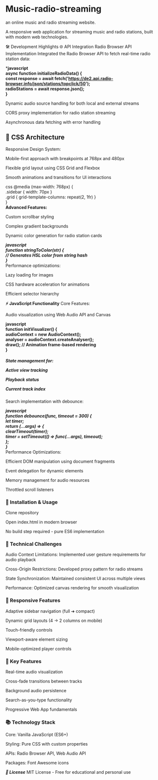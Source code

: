 # Music-radio-streaming
an online music and radio streaming website. 

A responsive web application for streaming music and radio stations, built with modern web technologies.

🛠️ Development Highlights
🌐 API Integration
Radio Browser API Implementation
Integrated the Radio Browser API to fetch real-time radio station data:

***javascript <br>
async function initializeRadioData() { <br>
  const response = await fetch('https://de2.api.radio-browser.info/json/stations/topclick/50'); <br>
  radioStations = await response.json(); <br>
}** <br>

Dynamic audio source handling for both local and external streams

CORS proxy implementation for radio station streaming

Asynchronous data fetching with error handling

<h2>🎨 CSS Architecture </h2>
Responsive Design System:

Mobile-first approach with breakpoints at 768px and 480px

Flexible grid layout using CSS Grid and Flexbox

Smooth animations and transitions for UI interactions

css
@media (max-width: 768px) { <br>
  .sidebar { width: 70px } <br>
  .grid { grid-template-columns: repeat(2, 1fr) } <br>
} <br>
**Advanced Features:**

Custom scrollbar styling

Complex gradient backgrounds

Dynamic color generation for radio station cards

***javascript <br>
function stringToColor(str) { <br>
  // Generates HSL color from string hash <br>
}*** <br>
Performance optimizations:

Lazy loading for images

CSS hardware acceleration for animations

Efficient selector hierarchy

**⚡ JavaScript Functionality**
Core Features:

Audio visualization using Web Audio API and Canvas

**javascript <br>
function initVisualizer() { <br>
  audioContext = new AudioContext(); <br> 
  analyser = audioContext.createAnalyser(); <br>
  draw(); // Animation frame-based rendering <br>
} <br>**
<h5> State management for: <br>

Active view tracking

Playback status

Current track index </h5>

Search implementation with debounce:

***javascript <br>
function debounce(func, timeout = 300) { <br>
  let timer;<br>
  return (...args) => { <br>
    clearTimeout(timer); <br>
    timer = setTimeout(() => func(...args), timeout); <br>
  }; <br>
}*** <br>
Performance Optimizations:

Efficient DOM manipulation using document fragments

Event delegation for dynamic elements

Memory management for audio resources

Throttled scroll listeners

<h3>🚀 Installation & Usage</h3>
Clone repository

Open index.html in modern browser

No build step required - pure ES6 implementation

<h3>🔧 Technical Challenges</h3>
Audio Context Limitations: Implemented user gesture requirements for audio playback

Cross-Origin Restrictions: Developed proxy pattern for radio streams

State Synchronization: Maintained consistent UI across multiple views

Performance: Optimized canvas rendering for smooth visualization

<h3>📱 Responsive Features</h3>
Adaptive sidebar navigation (full ➔ compact)

Dynamic grid layouts (4 → 2 columns on mobile)

Touch-friendly controls

Viewport-aware element sizing

Mobile-optimized player controls

<h3>🌟 Key Features</h3>
Real-time audio visualization

Cross-fade transitions between tracks

Background audio persistence

Search-as-you-type functionality

Progressive Web App fundamentals

<h3>📚 Technology Stack</h3>
Core: Vanilla JavaScript (ES6+)

Styling: Pure CSS with custom properties

APIs: Radio Browser API, Web Audio API

Packages: Font Awesome icons

***📜 License***
MIT License - Free for educational and personal use
